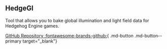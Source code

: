 ## HedgeGI
Tool that allows you to bake global illumination and light field data for Hedgehog Engine games.

[GitHub Repository :fontawesome-brands-github:](https://github.com/blueskythlikesclouds/HedgeGI){ .md-button .md-button--primary target="_blank"}